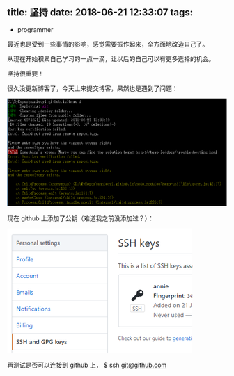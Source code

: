 title: 坚持
date: 2018-06-21 12:33:07
tags:
---

- programmer



最近也是受到一些事情的影响，感觉需要振作起来，全方面地改造自己了。

从现在开始积累自己学习的一点一滴，让以后的自己可以有更多选择的机会。

坚持很重要！

很久没更新博客了，今天上来提交博客，果然也是遇到了问题：

![1](../img/2018-06-21-I-am-back/host-key-verification-failed.png)

现在 github 上添加了公钥（难道我之前没添加过？）：

![1](../img/2018-06-21-I-am-back/ssh-key.png)

再测试是否可以连接到 github 上，
$ ssh git@github.com
